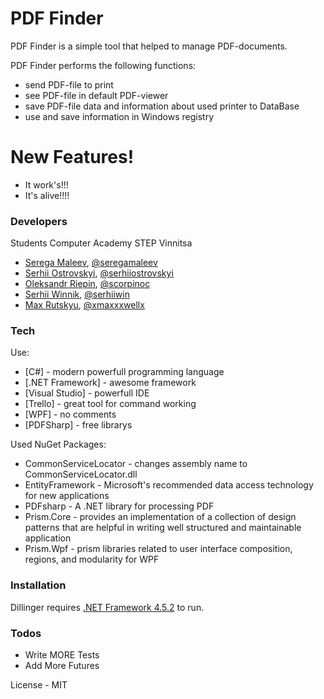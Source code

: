 # PDF Finder

PDF Finder is a simple tool that helped to manage PDF-documents. 

PDF Finder performs the following functions:
  - send PDF-file to print
  - see PDF-file in default PDF-viewer
  - save PDF-file data and information about used printer to DataBase
  - use and save information in Windows registry

# New Features!

  - It work's!!!
  - It's alive!!!!
  
### Developers
Students Computer Academy STEP Vinnitsa
- [Serega Maleev](https://github.com/sexol123), [@seregamaleev](https://trello.com/seregamaleev)
- [Serhii Ostrovskyi](https://github.com/SerhiiOst), [@serhiiostrovskyi](https://trello.com/serhiiostrovskyi)
- [Oleksandr Riepin](https://github.com/scorpinoc), [@scorpinoc](https://trello.com/scorpinoc)
- [Serhii Winnik](https://github.com/vinsergey), [@serhiiwin](https://trello.com/serhiiwin)
- [Max Rutskyu](https://github.com/xmaxxxwellx), [@xmaxxxwellx](https://trello.com/xmaxxxwellx)

### Tech

Use:

* [C#] - modern powerfull programming language
* [.NET Framework] - awesome framework
* [Visual Studio] - powerfull IDE
* [Trello] - great tool for command working
* [WPF] - no comments
* [PDFSharp] - free librarys

Used NuGet Packages:
* CommonServiceLocator - changes assembly name to CommonServiceLocator.dll
* EntityFramework - Microsoft's recommended data access technology for new applications 
* PDFsharp - A .NET library for processing PDF
* Prism.Core - provides an implementation of a collection of design patterns that are helpful in writing well structured and maintainable application
* Prism.Wpf - prism libraries related to user interface composition, regions, and modularity for WPF


### Installation

Dillinger requires [.NET Framework 4.5.2](https://www.microsoft.com/ru-ru/download/details.aspx?id=42642) to run.


### Todos

 - Write MORE Tests
 - Add More Futures

License - MIT
